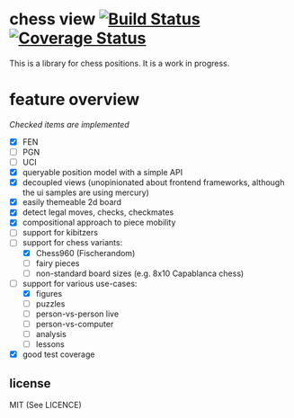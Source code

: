 # chess view [![Build Status](https://travis-ci.org/humanchimp/chessview.svg?branch=master)](https://travis-ci.org/humanchimp/chessview) [![Coverage Status](https://coveralls.io/repos/humanchimp/chessview/badge.png)](https://coveralls.io/r/humanchimp/chessview)

This is a library for chess positions. It is a work in progress.

# feature overview
_Checked items are implemented_

- [x] FEN
- [ ] PGN
- [ ] UCI
- [x] queryable position model with a simple API
- [x] decoupled views (unopinionated about frontend frameworks, although the ui samples are using mercury)
- [x] easily themeable 2d board
- [x] detect legal moves, checks, checkmates
- [x] compositional approach to piece mobility
- [ ] support for kibitzers
- [ ] support for chess variants:
  - [x] Chess960 (Fischerandom)
  - [ ] fairy pieces
  - [ ] non-standard board sizes (e.g. 8x10 Capablanca chess)
- [ ] support for various use-cases:
  - [x] figures
  - [ ] puzzles
  - [ ] person-vs-person live
  - [ ] person-vs-computer
  - [ ] analysis
  - [ ] lessons
- [x] good test coverage

## license

MIT (See LICENCE)
